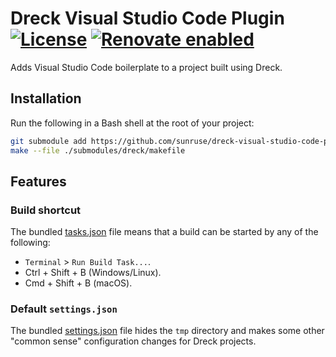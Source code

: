 # Dreck Visual Studio Code Plugin [![License](https://img.shields.io/github/license/sunruse/dreck-visual-studio-code-plugin.svg)](https://github.com/sunruse/dreck-visual-studio-code-plugin/blob/master/license) [![Renovate enabled](https://img.shields.io/badge/renovate-enabled-brightgreen.svg)](https://renovatebot.com/)

Adds Visual Studio Code boilerplate to a project built using Dreck.

## Installation

Run the following in a Bash shell at the root of your project:

```bash
git submodule add https://github.com/sunruse/dreck-visual-studio-code-plugin submodules/plugins/visual-studio-code
make --file ./submodules/dreck/makefile
```

## Features

### Build shortcut

The bundled [tasks.json](./bundled/.vscode/tasks.json) file means that a build can be started by any of the following:

- `Terminal` > `Run Build Task...`.
- Ctrl + Shift + B (Windows/Linux).
- Cmd + Shift + B (macOS).

### Default `settings.json`

The bundled [settings.json](./bundled/.vscode/settings.json) file hides the `tmp` directory and makes some other "common sense" configuration changes for Dreck projects.
